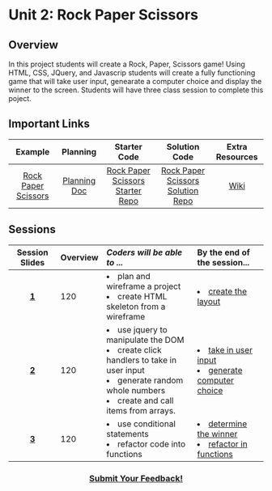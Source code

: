 # Unit 2: Rock Paper Scissors


## Overview
In this project students will create a Rock, Paper, Scissors game! Using HTML, CSS, JQuery, and Javascrip students will create a fully functioning game that will take user input, genearate a computer choice and display the winner to the screen. Students will have three class session to complete this poject.

## Important Links

| Example | Planning |  Starter Code | Solution Code  |  Extra Resources |
|:-------:|:-------:|:-------:|:-------:|:-------:|
| [Rock Paper Scissors](https://ScriptEdcurriculum.github.io/advanced_rockpaperscissors_solution) |[Planning Doc](https://drive.google.com/open?id=1dddAl5l-A1l0gA-oGxpcCFmlxRJzB7il39QEqmAm2Bs)| [Rock Paper Scissors Starter Repo](https://github.com/ScriptEdcurriculum/advanced_rockpaperscissors_startercode/blob/master/INSTRUCTIONS.md) | [Rock Paper Scissors Solution Repo](https://github.com/ScriptEdcurriculum/advanced_rockpaperscissors_solution)|[Wiki](https://github.com/ScriptEdcurriculum/curriculum2016/wiki/foundationsCourse#unit-9-conditionals-variables--strings)|

## Sessions 
|Session Slides|Overview|*Coders will be able to ...*|By the end of the session...|
|:-------:|-------|:-------|:-------|
|[**1**](https://docs.google.com/presentation/d/1ZktWplvZWdjnDF2dpS6sj14J1MHnG9P4AymCSCgWR-U/edit#slide=id.g1d0118cf2a_0_406)|120| <li> plan and wireframe a project</li>  <li> create HTML skeleton from a wireframe</li>| <li>[create the layout](https://github.com/ScriptEdcurriculum/advanced_rockpaperscissors_solution/tree/step-01/index.html)</li>|
|[**2**](https://docs.google.com/presentation/d/1ZktWplvZWdjnDF2dpS6sj14J1MHnG9P4AymCSCgWR-U/edit#slide=id.g1f4c7fca2c_3_463)|120| <li> use jquery to manipulate the DOM</li> <li> create click handlers to take in user input</li><li>  generate random whole numbers</li> <li> create and call items from arrays.</li> | <li>[take in user input](https://github.com/ScriptEdcurriculum/advanced_rockpaperscissors_solution/blob/step-03/script.js)</li> <li>[generate computer choice](https://github.com/ScriptEdcurriculum/advanced_rockpaperscissors_solution/tree/step-04/script.js)</li>|
|[**3**](https://docs.google.com/presentation/d/1ZktWplvZWdjnDF2dpS6sj14J1MHnG9P4AymCSCgWR-U/edit#slide=id.g1f4c7fca2c_3_475)|120| <li> use conditional statements</li> <li> refactor code into functions</li>| <li>[determine the winner](https://github.com/ScriptEdcurriculum/advanced_rockpaperscissors_solution/tree/step-06/script.js)</li> <li>[refactor in functions](https://github.com/ScriptEdcurriculum/advanced_rockpaperscissors_solution/tree/step-07/script.js)</li>|

<h3 align="center"><a href="https://docs.google.com/forms/d/e/1FAIpQLSfx0wkLyw_jSOhWR2yY8GTR8TV2NXYZc40us7aPHnl9bO6WAQ/viewform">Submit Your Feedback!</a></h3>
